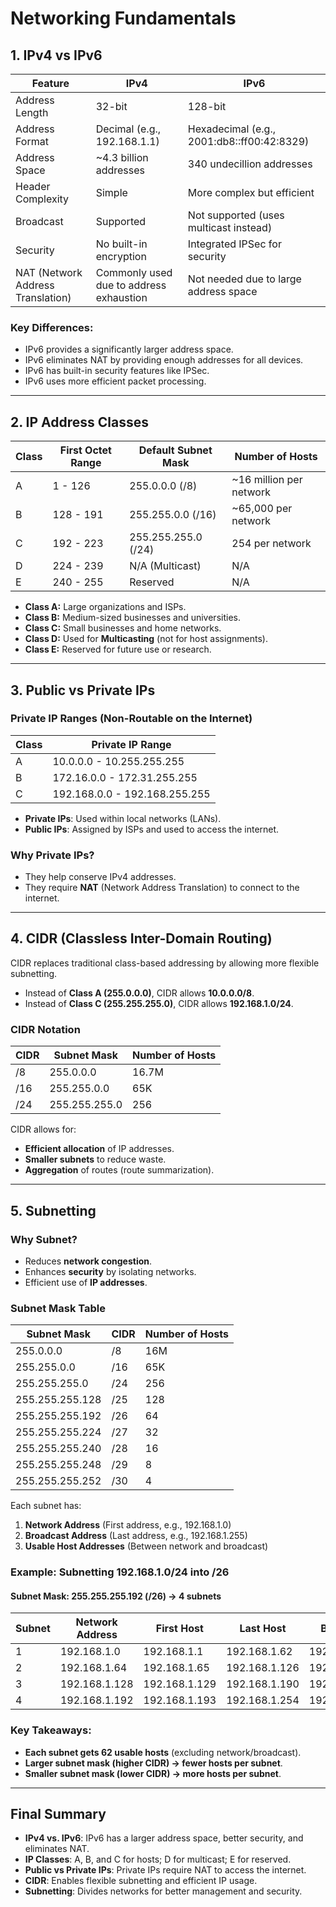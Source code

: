 # Networking Fundamentals

## 1. IPv4 vs IPv6

| Feature | IPv4 | IPv6 |
|---------|------|------|
| Address Length | 32-bit | 128-bit |
| Address Format | Decimal (e.g., 192.168.1.1) | Hexadecimal (e.g., 2001:db8::ff00:42:8329) |
| Address Space | ~4.3 billion addresses | 340 undecillion addresses |
| Header Complexity | Simple | More complex but efficient |
| Broadcast | Supported | Not supported (uses multicast instead) |
| Security | No built-in encryption | Integrated IPSec for security |
| NAT (Network Address Translation) | Commonly used due to address exhaustion | Not needed due to large address space |

### Key Differences:
- IPv6 provides a significantly larger address space.
- IPv6 eliminates NAT by providing enough addresses for all devices.
- IPv6 has built-in security features like IPSec.
- IPv6 uses more efficient packet processing.

---

## 2. IP Address Classes

| Class | First Octet Range | Default Subnet Mask | Number of Hosts |
|-------|------------------|---------------------|----------------|
| A | 1 - 126 | 255.0.0.0 (/8) | ~16 million per network |
| B | 128 - 191 | 255.255.0.0 (/16) | ~65,000 per network |
| C | 192 - 223 | 255.255.255.0 (/24) | 254 per network |
| D | 224 - 239 | N/A (Multicast) | N/A |
| E | 240 - 255 | Reserved | N/A |

- **Class A:** Large organizations and ISPs.
- **Class B:** Medium-sized businesses and universities.
- **Class C:** Small businesses and home networks.
- **Class D:** Used for **Multicasting** (not for host assignments).
- **Class E:** Reserved for future use or research.

---

## 3. Public vs Private IPs

### **Private IP Ranges (Non-Routable on the Internet)**

| Class | Private IP Range |
|-------|----------------|
| A | 10.0.0.0 - 10.255.255.255 |
| B | 172.16.0.0 - 172.31.255.255 |
| C | 192.168.0.0 - 192.168.255.255 |

- **Private IPs**: Used within local networks (LANs).
- **Public IPs**: Assigned by ISPs and used to access the internet.

### Why Private IPs?
- They help conserve IPv4 addresses.
- They require **NAT** (Network Address Translation) to connect to the internet.

---

## 4. CIDR (Classless Inter-Domain Routing)
CIDR replaces traditional class-based addressing by allowing more flexible subnetting.

- Instead of **Class A (255.0.0.0)**, CIDR allows **10.0.0.0/8**.
- Instead of **Class C (255.255.255.0)**, CIDR allows **192.168.1.0/24**.

### **CIDR Notation**

| CIDR | Subnet Mask | Number of Hosts |
|------|------------|---------------|
| /8 | 255.0.0.0 | 16.7M |
| /16 | 255.255.0.0 | 65K |
| /24 | 255.255.255.0 | 256 |

CIDR allows for:
- **Efficient allocation** of IP addresses.
- **Smaller subnets** to reduce waste.
- **Aggregation** of routes (route summarization).

---

## 5. Subnetting

### **Why Subnet?**
- Reduces **network congestion**.
- Enhances **security** by isolating networks.
- Efficient use of **IP addresses**.

### **Subnet Mask Table**

| Subnet Mask | CIDR | Number of Hosts |
|-------------|------|---------------|
| 255.0.0.0 | /8 | 16M |
| 255.255.0.0 | /16 | 65K |
| 255.255.255.0 | /24 | 256 |
| 255.255.255.128 | /25 | 128 |
| 255.255.255.192 | /26 | 64 |
| 255.255.255.224 | /27 | 32 |
| 255.255.255.240 | /28 | 16 |
| 255.255.255.248 | /29 | 8 |
| 255.255.255.252 | /30 | 4 |

Each subnet has:
1. **Network Address** (First address, e.g., 192.168.1.0)
2. **Broadcast Address** (Last address, e.g., 192.168.1.255)
3. **Usable Host Addresses** (Between network and broadcast)

### **Example: Subnetting 192.168.1.0/24 into /26**

#### **Subnet Mask:** 255.255.255.192 (/26) → 4 subnets

| Subnet | Network Address | First Host | Last Host | Broadcast |
|--------|----------------|------------|----------|-----------|
| 1 | 192.168.1.0 | 192.168.1.1 | 192.168.1.62 | 192.168.1.63 |
| 2 | 192.168.1.64 | 192.168.1.65 | 192.168.1.126 | 192.168.1.127 |
| 3 | 192.168.1.128 | 192.168.1.129 | 192.168.1.190 | 192.168.1.191 |
| 4 | 192.168.1.192 | 192.168.1.193 | 192.168.1.254 | 192.168.1.255 |

### **Key Takeaways:**
- **Each subnet gets 62 usable hosts** (excluding network/broadcast).
- **Larger subnet mask (higher CIDR) → fewer hosts per subnet**.
- **Smaller subnet mask (lower CIDR) → more hosts per subnet**.

---

## **Final Summary**
- **IPv4 vs. IPv6**: IPv6 has a larger address space, better security, and eliminates NAT.
- **IP Classes**: A, B, and C for hosts; D for multicast; E for reserved.
- **Public vs Private IPs**: Private IPs require NAT to access the internet.
- **CIDR**: Enables flexible subnetting and efficient IP usage.
- **Subnetting**: Divides networks for better management and security.
